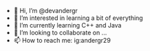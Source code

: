 - 👋 Hi, I’m @devandergr
- 👀 I’m interested in learning a bit of everything
- 🌱 I’m currently learning C++ and Java
- 💞️ I’m looking to collaborate on ...
- 📫 How to reach me: ig:andergr29 
<!---
devandergr/devandergr is a ✨ special ✨ repository because its `README.md` (this file) appears on your GitHub profile.
You can click the Preview link to take a look at your changes.
--->
